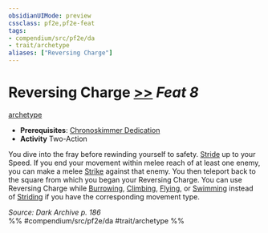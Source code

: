 ```yaml
---
obsidianUIMode: preview
cssclass: pf2e,pf2e-feat
tags:
- compendium/src/pf2e/da
- trait/archetype
aliases: ["Reversing Charge"]
---
```

# Reversing Charge  [>>](/rules/core-rulebook/chapter-9-playing-the-game.md#Actions "Two-Action") *Feat 8*  
[archetype](/rules/traits/archetype.md)  

- **Prerequisites**: [Chronoskimmer Dedication](/compendium/feats/chronoskimmer-dedication-da.md)
- **Activity** Two-Action

You dive into the fray before rewinding yourself to safety. [Stride](/rules/actions/stride.md) up to your Speed. If you end your movement within melee reach of at least one enemy, you can make a melee [Strike](/rules/actions/strike.md) against that enemy. You then teleport back to the square from which you began your Reversing Charge. You can use Reversing Charge while [Burrowing](/rules/actions/burrow.md), [Climbing](/rules/actions/climb.md), [Flying](/rules/actions/fly.md), or [Swimming](/rules/actions/swim.md) instead of [Striding](/rules/actions/stride.md) if you have the corresponding movement type.

*Source: Dark Archive p. 186*  
%% #compendium/src/pf2e/da #trait/archetype %%